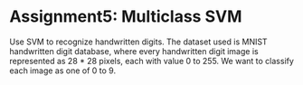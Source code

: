 # Assignment5: Multiclass SVM
Use SVM to recognize handwritten digits. The dataset used is MNIST handwritten digit database, where every handwritten digit image is represented as 28 * 28 pixels, each with value 0 to 255. We want to classify each image as one of 0 to 9.
